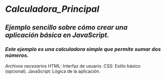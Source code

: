 # **_Calculadora_Principal_**

## **_Ejemplo sencillo sobre cómo crear una aplicación básica en JavaScript._**

### **_Este ejemplo es una calculadora simple que permite sumar dos números._**

_Archivos necesarios_
HTML: Interfaz de usuario.
CSS: Estilo básico (opcional).
JavaScript: Lógica de la aplicación.
